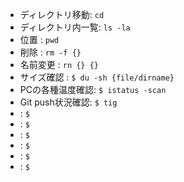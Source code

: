 



* ディレクトリ移動: `cd`
* ディレクトリ内一覧: `ls -la`
* 位置 : `pwd`
* 削除 : `rm -f {}`
* 名前変更 : `rn {} {} `
* サイズ確認 : `$ du -sh {file/dirname}`
* PCの各種温度確認: `$ istatus -scan`
* Git push状況確認: `$ tig`
*  : `$ `
*  : `$ `
*  : `$ `
*  : `$ `
*  : `$ `
*  : `$ `
